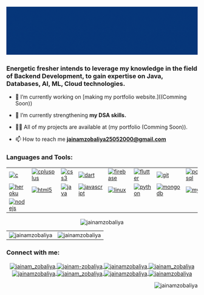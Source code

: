 <!-- <h1 align="center">Hi 👋, I'm Jainam Zobaliya</h1> -->
![intro](https://raw.githubusercontent.com/JainamZobaliya/JainamZobaliya/35b6882e17a2b5aeafc77e4798117abd1bb0ccb2/Banner.gif)
<h3 align="left">Energetic fresher intends to leverage my knowledge in the field of Backend Development, to gain expertise on Java, Databases, AI, ML, Cloud technologies.</h3>

<!-- <p align="left"> <a href="https://twitter.com/jainam_zobaliya" target="blank"><img src="https://img.shields.io/twitter/follow/jainam_zobaliya?logo=twitter&style=for-the-badge" alt="jainam_zobaliya" /></a> </p> -->

- 🔭 I’m currently working on [making my portfolio website.]((Comming Soon))

- 🌱 I’m currently strengthening **my DSA skills.**

- 👨‍💻 All of my projects are available at (my portfolio (Comming Soon)).

- 📫 How to reach me **jainamzobaliya25052000@gmail.com**

<h3 align="left">Languages and Tools:</h3>
<p align="center">
  <table cellspacing="0px" cellpadding="10px" border="0px" style="width=48%">
    <tr>
      <td>
        <a href="https://www.cprogramming.com/" target="_blank" rel="noreferrer">
          <img src="https://cdn.worldvectorlogo.com/logos/c-1.svg" alt="c" width="40" height="40"/>
        </a>
      </td>
      <td>
        <a href="https://www.w3schools.com/cpp/" target="_blank" rel="noreferrer">
          <img src="https://cdn.worldvectorlogo.com/logos/c.svg" alt="cplusplus" width="40" height="40"/>
        </a>
      </td>
      <td>      
        <a href="https://www.w3schools.com/css/" target="_blank" rel="noreferrer">
          <img src="https://cdn.worldvectorlogo.com/logos/css-3.svg" alt="css3" width="40" height="40"/>
        </a>
      </td>
      <td>
        <a href="https://dart.dev" target="_blank" rel="noreferrer">
          <img src="https://cdn.worldvectorlogo.com/logos/dart.svg" alt="dart" width="40" height="40"/>
        </a>
      </td>
      <td>
        <a href="https://firebase.google.com/" target="_blank" rel="noreferrer">
          <img src="https://cdn.worldvectorlogo.com/logos/firebase-2.svg" alt="firebase" width="40" height="40"/>
        </a>
      </td>
      <td>        
        <a href="https://flutter.dev" target="_blank" rel="noreferrer">
          <img src="https://cdn.worldvectorlogo.com/logos/flutter.svg" alt="flutter" width="40" height="40"/>
        </a>
      </td>
      <td>
        <a href="https://git-scm.com/" target="_blank" rel="noreferrer">
          <img src="https://cdn.worldvectorlogo.com/logos/git-icon.svg" alt="git" width="40" height="40"/>
        </a>
      </td>
      <td>
        <a href="https://www.postgresql.org" target="_blank" rel="noreferrer">
          <img src="https://cdn.worldvectorlogo.com/logos/postgresql.svg" alt="postgresql" width="40" height="40"/>
        </a>
      </td>
      <td>
        <a href="https://postman.com" target="_blank" rel="noreferrer">
          <img src="https://cdn.worldvectorlogo.com/logos/postman.svg" alt="postman" width="40" height="40"/>
        </a>
      </td>
    </tr>
    <tr>
      <td>
        <a href="https://heroku.com" target="_blank" rel="noreferrer">
          <img src="https://cdn.worldvectorlogo.com/logos/heroku-4.svg" alt="heroku" width="40" height="40"/>
        </a>
      </td>
      <td>
        <a href="https://www.w3.org/html/" target="_blank" rel="noreferrer">
          <img src="https://cdn.worldvectorlogo.com/logos/html-1.svg" alt="html5" width="40" height="40"/>
        </a>
      </td>
      <td>
        <a href="https://www.java.com" target="_blank" rel="noreferrer">
          <img src="https://cdn.worldvectorlogo.com/logos/java-14.svg" alt="java" width="40" height="40"/>
        </a>
      </td>
      <td>
        <a href="https://developer.mozilla.org/en-US/docs/Web/JavaScript" target="_blank" rel="noreferrer">
          <img src="https://cdn.worldvectorlogo.com/logos/logo-javascript.svg" alt="javascript" width="40" height="40"/>
        </a>
      </td>
      <td>
        <a href="https://www.linux.org/" target="_blank" rel="noreferrer">
          <img src="https://cdn.worldvectorlogo.com/logos/linux-tux-1.svg" alt="linux" width="40" height="40"/>
        </a>
      </td>
      <td>
        <a href="https://www.python.org" target="_blank" rel="noreferrer">
          <img src="https://cdn.worldvectorlogo.com/logos/python-5.svg" alt="python" width="40" height="40"/>
        </a>
      </td>
      <td>
        <a href="https://www.mongodb.com/" target="_blank" rel="noreferrer">
          <img src="https://cdn.worldvectorlogo.com/logos/mongodb-icon-1.svg" alt="mongodb" width="40" height="40"/>
        </a>
      </td>
      <td>
        <a href="https://www.mysql.com/" target="_blank" rel="noreferrer">
          <img src="https://cdn.worldvectorlogo.com/logos/mysql-6.svg" alt="mysql" width="40" height="40"/>
        </a>
      </td>
      <td>
        <a href="https://www.php.net" target="_blank" rel="noreferrer">
          <img src="https://cdn.worldvectorlogo.com/logos/php-1.svg" alt="php" width="40" height="40"/>
        </a>
      </td>
    </tr>
    <tr>
      <td>
        <a href="https://nodejs.org" target="_blank" rel="noreferrer">
          <img src="https://cdn.worldvectorlogo.com/logos/nodejs-1.svg" alt="nodejs" width="40" height="40"/>
        </a>
      </td>
    </tr>
<!--     <tr> -->
<!--       <td>
        <a href="https://pandas.pydata.org/" target="_blank" rel="noreferrer">
          <img src="https://pandas.pydata.org/static/img/pandas_white.svg" alt="pandas" width="40" height="40"/>
        </a>
      </td> -->
<!--       <td>
        <a href="https://www.sqlite.org/" target="_blank" rel="noreferrer">
          <img src="https://cdn.worldvectorlogo.com/logos/sqlite.svg" alt="sqlite" width="40" height="40"/>
        </a>
      </td> -->
<!--       <td>
        <a href="https://www.tensorflow.org" target="_blank" rel="noreferrer">
          <img src="https://cdn.worldvectorlogo.com/logos/tensorflow-2.svg" alt="tensorflow" width="40" height="40"/>
        </a>
      </td> -->
<!--       <td>
        <a href="https://www.adobe.com/products/xd.html" target="_blank" rel="noreferrer">
          <img src="https://cdn.worldvectorlogo.com/logos/adobe-xd-2.svg" alt="xd" width="40" height="40"/>
        </a>
      </td> -->
<!--       <td>
        TableContent
      </td> -->
<!--     </tr> -->
  </table>
</p>

<p align="center">
  <img align="center" src="https://github-readme-stats.vercel.app/api/top-langs?username=jainamzobaliya&show_icons=true&locale=en&layout=compact" alt="jainamzobaliya"/>
</p>

<table cellspacing="0px" cellpadding="0px" border="0px solid transparent">
  <td>
    <img align="left" src="https://github-readme-stats.vercel.app/api?username=jainamzobaliya&show_icons=true&locale=en" alt="jainamzobaliya"/>
  </td>
  <td>
    <img align="right" src="https://github-readme-streak-stats.herokuapp.com/?user=jainamzobaliya&" alt="jainamzobaliya"/>
  </td>
</table>

<h3 align="left">Connect with me:</h3>
<p align="center">
  <a href="https://twitter.com/jainam_zobaliya" target="blank">
    <img align="center" src="https://cdn.worldvectorlogo.com/logos/twitter-6.svg" alt="jainam_zobaliya" height="30" width="40" />
  </a>
  <a href="https://linkedin.com/in/jainam-zobaliya" target="blank">
    <img align="center" src="https://cdn.worldvectorlogo.com/logos/linkedin-icon-2.svg" alt="jainam-zobaliya" height="30" width="40" />
  </a>
  <a href="https://fb.com/jainamzobaliya" target="blank">
    <img align="center" src="https://cdn.worldvectorlogo.com/logos/facebook-2020-2-1.svg" alt="jainamzobaliya" height="30" width="40" />
  </a>
  <a href="https://instagram.com/jainam_zobaliya" target="blank">
    <img align="center" src="https://cdn.worldvectorlogo.com/logos/instagram-5.svg" alt="jainam_zobaliya" height="30" width="40" />
  </a>
  <a href="https://www.codechef.com/users/jainamzobaliya" target="blank">
    <img align="center" src="https://img.icons8.com/ios-filled/344/codechef.png" alt="jainamzobaliya" height="30" width="40" />
  </a>
  <a href="https://www.hackerrank.com/jainam_zobaliya" target="blank">
    <img align="center" src="https://cdn.worldvectorlogo.com/logos/hackerrank.svg" alt="jainam_zobaliya" height="30" width="40" />
  </a>
  <a href="https://www.leetcode.com/jainamzobaliya" target="blank">
    <img align="center" src="https://img.icons8.com/external-tal-revivo-color-tal-revivo/344/external-level-up-your-coding-skills-and-quickly-land-a-job-logo-color-tal-revivo.png" alt="jainamzobaliya" height="30" width="40" />
  </a>
  <a href="https://auth.geeksforgeeks.org/user/jainamzobaliya" target="blank">
    <img align="center" src="https://upload.wikimedia.org/wikipedia/commons/4/43/GeeksforGeeks.svg" alt="jainamzobaliya" height="30" width="40" />
  </a>
</p>

<p align="right">
  <img src="https://komarev.com/ghpvc/?username=jainamzobaliya&label=Profile%20views&color=0e75b6&style=flat" alt="jainamzobaliya"/>
</p>
